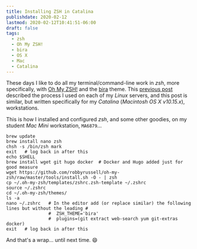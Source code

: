```yaml
---
title: Installing ZSH in Catalina
publishdate: 2020-02-12
lastmod: 2020-02-12T10:41:51-06:00
draft: false
tags:
  - zsh
  - Oh My ZSH!
  - bira
  - OS X
  - Mac
  - Catalina
---
```


These days I like to do all my terminal/command-line work in _zsh_, more specifically, with [Oh My ZSH!](https://ohmyz.sh/) and the [bira](https://github.com/robbyrussell/oh-my-zsh/blob/master/themes/bira.zsh-theme) theme.  This [previous post](/posts/044-installing-zsh-in-centos/) described the process I used on each of my _Linux_ servers, and this post is similar, but written specifically for my _Catalina_ (_Macintosh OS X v10.15.x_), workstations.  

This is how I installed and configured _zsh_, and some other goodies, on my student _Mac Mini_ workstation, `MA6879`...

```
brew update
brew install nano zsh
chsh -s /bin/zsh mark
exit   # log back in after this
echo $SHELL
brew install wget git hugo docker  # Docker and Hugo added just for good measure
wget https://github.com/robbyrussell/oh-my-zsh/raw/master/tools/install.sh -O - | zsh
cp ~/.oh-my-zsh/templates/zshrc.zsh-template ~/.zshrc
source ~/.zshrc
cd ~/.oh-my-zsh/themes/
ls -a
nano ~/.zshrc   # In the editor add (or replace similar) the following lines but without the leading #
                #  ZSH_THEME='bira'
                #  plugins=(git extract web-search yum git-extras docker)
exit   # log back in after this
```

And that's a wrap... until next time.  :smile:
